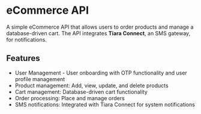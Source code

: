 # eCommerce API

A simple eCommerce API that allows users to order products and manage a database-driven cart. The API integrates **Tiara Connect**, an SMS gateway, for notifications.

## Features

- User Management - User onboarding with OTP functionality and user profile management
- Product management: Add, view, update, and delete products
- Cart management: Database-driven cart functionality
- Order processing: Place and manage orders
- SMS notifications: Integrated with Tiara Connect for system notifications
